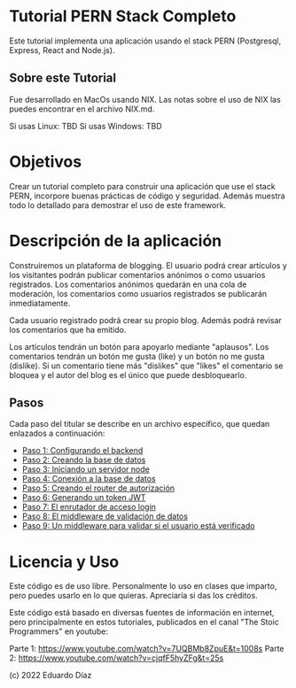 # Tutorial PERN Stack Completo

Este tutorial implementa una aplicación usando el stack PERN (Postgresql, Express, React and Node.js).

## Sobre este Tutorial

Fue desarrollado en MacOs usando NIX. Las notas sobre el uso de NIX las puedes encontrar en el archivo NIX.md.

Si usas Linux: TBD
Si usas Windows: TBD

# Objetivos

Crear un tutorial completo para construir una aplicación que use el stack PERN, incorpore buenas prácticas de código y seguridad. Además muestra todo lo detallado para demostrar el uso de este framework.

# Descripción de la aplicación

Construiremos un plataforma de blogging. El usuario podrá crear artículos y los visitantes podrán publicar comentarios anónimos o como usuarios registrados. Los comentarios anónimos quedarán en una cola de moderación, los comentarios como usuarios registrados se publicarán inmediatamente.

Cada usuario registrado podrá crear su propio blog. Además podrá revisar los comentarios que ha emitido.

Los artículos tendrán un botón para apoyarlo mediante "aplausos". 
Los comentarios tendrán un botón me gusta (like) y un botón no me gusta (dislike). Si un comentario tiene más "dislikes" que "likes" el comentario se bloquea y el autor del blog es el único que puede desbloquearlo.

## Pasos

Cada paso del titular se describe en un archivo específico, que quedan enlazados a continuación:

- [Paso 1: Configurando el backend](STEP1.md)
- [Paso 2: Creando la base de datos](STEP2.md)
- [Paso 3: Iniciando un servidor node](STEP3.md)
- [Paso 4: Conexión a la base de datos](STEP4.md)
- [Paso 5: Creando el router de autorización](STEP5.md)
- [Paso 6: Generando un token JWT](STEP6.md)
- [Paso 7: El enrutador de acceso login](STEP7.md)
- [Paso 8: El middleware de validación de datos](STEP8.md)
- [Paso 9: Un middleware para validar si el usuario está verificado](STEP8.md)


# Licencia y Uso

Este código es de uso libre. Personalmente lo uso en clases que imparto, pero puedes usarlo en lo que quieras.
Apreciaría si das los créditos.

Este código está basado en diversas fuentes de información en internet, pero principalmente en estos tutoriales, publicados en el canal "The Stoic Programmers" en youtube:

Parte 1: https://www.youtube.com/watch?v=7UQBMb8ZpuE&t=1008s
Parte 2: https://www.youtube.com/watch?v=cjqfF5hyZFg&t=25s

(c) 2022 Eduardo Díaz